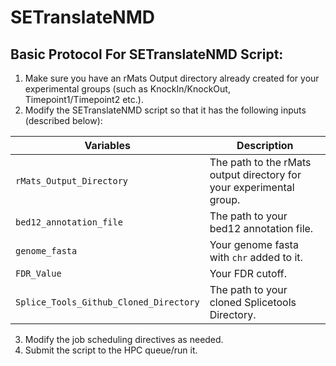 # SETranslateNMD

## Basic Protocol For SETranslateNMD Script:

1) Make sure you have an rMats Output directory already created for your experimental groups (such as KnockIn/KnockOut, Timepoint1/Timepoint2 etc.).
2) Modify the SETranslateNMD script so that it has the following inputs (described below):

| Variables | Description |
|----------|----------|
| `rMats_Output_Directory`                  | The path to the rMats output directory for your experimental group.   |
| `bed12_annotation_file`                   | The path to your bed12 annotation file.                               |
| `genome_fasta`                            | Your genome fasta with `chr` added to it.                             |
| `FDR_Value`                               | Your FDR cutoff.                                                      |
| `Splice_Tools_Github_Cloned_Directory`    | The path to your cloned Splicetools Directory.                        |

3) Modify the job scheduling directives as needed.
4) Submit the script to the HPC queue/run it.
